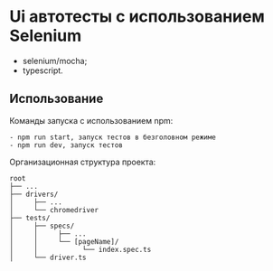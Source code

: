 # Ui автотесты с использованием Selenium

-   selenium/mocha;
-   typescript.

## Использование

Команды запуска с использованием npm:

```
- npm run start, запуск тестов в безголовном режиме
- npm run dev, запуск тестов
```

Организационная структура проекта:

```
root
├── ...
├── drivers/
│     ├── ...
│     └── chromedriver
├── tests/
│     ├── specs/
│     │     ├── ...
│     │     └── [pageName]/
│     │           └── index.spec.ts
│     └── driver.ts
```

